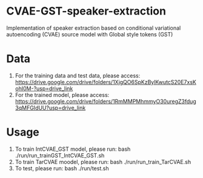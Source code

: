 # CVAE-GST-speaker-extraction
Implementation of speaker extraction based on conditional variational autoencoding (CVAE) source model with Global style tokens (GST) 

# Data
1. For the training data and test data, please access: https://drive.google.com/drive/folders/1XjgQO6SpKzBylKwutcS20E7xsKohI0M-?usp=drive_link
2. For the trained model, please access: https://drive.google.com/drive/folders/1RmMMPMhmmyO30uregZ3fdug3qMFGIdUU?usp=drive_link

# Usage
1. To train IntCVAE_GST model, please run: bash ./run/run_trainGST_IntCVAE_GST.sh
2. To train TarCVAE moodel, please run: bash ./run/run_train_TarCVAE.sh
3. To test, please run: bash ./run/test.sh
